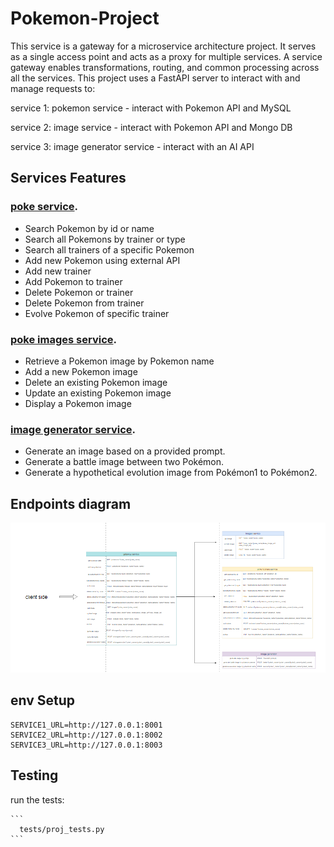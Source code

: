 # Pokemon-Project

This service is a gateway for a microservice architecture project. It serves as a single access point and acts as a proxy for multiple services. A service gateway enables transformations, routing, and common processing across all the services. This project uses a FastAPI server to interact with and manage requests to:

service 1: pokemon service - interact with Pokemon API and MySQL

service 2: image service - interact with Pokemon API and Mongo DB

service 3: image generator service - interact with an AI API

## Services Features

  ### [poke service](https://github.com/Janamawasy/pokemon_service/tree/main).
  
  - Search Pokemon by id or name
  - Search all Pokemons by trainer or type
  - Search all trainers of a specific Pokemon
  - Add new Pokemon using external API
  - Add new trainer
  - Add Pokemon to trainer
  - Delete Pokemon or trainer
  - Delete Pokemon from trainer
  - Evolve Pokemon of specific trainer

  ### [poke images service](https://github.com/Janamawasy/poke_images_service).
  
  - Retrieve a Pokemon image by Pokemon name
  - Add a new Pokemon image
  - Delete an existing Pokemon image
  - Update an existing Pokemon image
  - Display a Pokemon image

  ### [image generator service](https://github.com/Janamawasy/generate-images-service).
    
  - Generate an image based on a provided prompt.
  - Generate a battle image between two Pokémon.
  - Generate a hypothetical evolution image from Pokémon1 to Pokémon2.

## Endpoints diagram
![Description of the image](/endpoints-duagram.png)

## env Setup

  ```
  SERVICE1_URL=http://127.0.0.1:8001
  SERVICE2_URL=http://127.0.0.1:8002
  SERVICE3_URL=http://127.0.0.1:8003
  ```


## Testing

run the tests:

    ```
      tests/proj_tests.py
    ```
